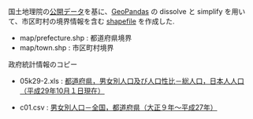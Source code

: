 国土地理院の[公開データ](http://nlftp.mlit.go.jp/ksj/gml/datalist/KsjTmplt-N03-v2_3.html)を基に、[GeoPandas](http://geopandas.org) の dissolve と simplify を用いて、市区町村の境界情報を含む [shapefile](https://github.com/takashi-matsushita/lab/tree/master/gis/map) を作成した. 

* map/prefecture.shp : 都道府県境界
* map/town.shp : 市区町村境界

政府統計情報のコピー
* 05k29-2.xls : [都道府県，男女別人口及び人口性比－総人口，日本人人口（平成29年10月１日現在）](http://www.stat.go.jp/data/jinsui/2017np/)

* c01.csv : [男女別人口－全国，都道府県（大正９年～平成27年）](https://www.e-stat.go.jp)
